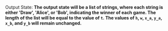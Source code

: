 Output State: **The output state will be a list of strings, where each string is either 'Draw', 'Alice', or 'Bob', indicating the winner of each game. The length of the list will be equal to the value of `t`. The values of `h`, `w`, `x_a`, `y_a`, `x_b`, and `y_b` will remain unchanged.**